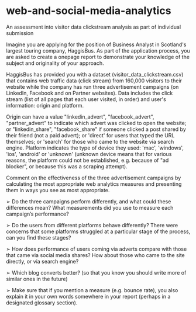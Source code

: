 # web-and-social-media-analytics
An assessment into visitor data clickstream analysis as part of individual submission

Imagine you are applying for the position of Business Analyst in Scotland's largest touring
company, HaggisBus. As part of the application process, you are asked to create a onepage report to demonstrate your knowledge of the subject and originality of your approach.

HaggisBus has provided you with a dataset (visitor_data_clickstream.csv) that contains web
traffic data (click stream) from 160,000 visitors to their website while the company has run
three advertisement campaigns (on LinkedIn, Facebook and on Partner websites). Data
includes the click stream (list of all pages that each user visited, in order) and user's
information: origin and platform.

Origin can have a value "linkedin_advert", "facebook_advert", "partner_advert" to indicate
which advert was clicked to open the website; or "linkedin_share", "facebook_share" if
someone clicked a post shared by their friend (not a paid advert); or 'direct' for users that
typed the URL themselves; or 'search' for those who came to the website via search engine.
Platform indicates the type of device they used: 'mac', 'windows', 'ios', 'android' or 'unknown'
(unknown device means that for various reasons, the platform could not be established, e.g.
because of "ad blocker", or because this was a scraping attempt).

Comment on the effectiveness of the three advertisement campaigns by calculating the most
appropriate web analytics measures and presenting them in ways you see as most
appropriate.

➢ Do the three campaigns perform differently, and what could these differences mean?
What measurements did you use to measure each campaign’s performance?

➢ Do the users from different platforms behave differently? There were concerns that
some platforms struggled at a particular stage of the process, can you find these
stages?

➢ How does performance of users coming via adverts compare with those that came
via social media shares? How about those who came to the site directly, or via
search engine?

➢ Which blog converts better? (so that you know you should write more of similar ones
in the future)

➢ Make sure that if you mention a measure (e.g. bounce rate), you also explain it in
your own words somewhere in your report (perhaps in a designated glossary
section).
